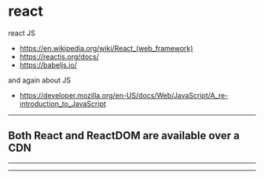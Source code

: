 # react
react JS 
- https://en.wikipedia.org/wiki/React_(web_framework) 
- https://reactjs.org/docs/ 
- https://babeljs.io/

and again about JS
- https://developer.mozilla.org/en-US/docs/Web/JavaScript/A_re-introduction_to_JavaScript

---
Both React and ReactDOM are available over a CDN
--- 
<script crossorigin src="https://unpkg.com/react@16/umd/react.development.js"></script>

<script crossorigin src="https://unpkg.com/react-dom@16/umd/react-dom.development.js"></script>
---
<script crossorigin src="https://unpkg.com/react@16/umd/react.production.min.js"></script>

<script crossorigin src="https://unpkg.com/react-dom@16/umd/react-dom.production.min.js"></script>
---
